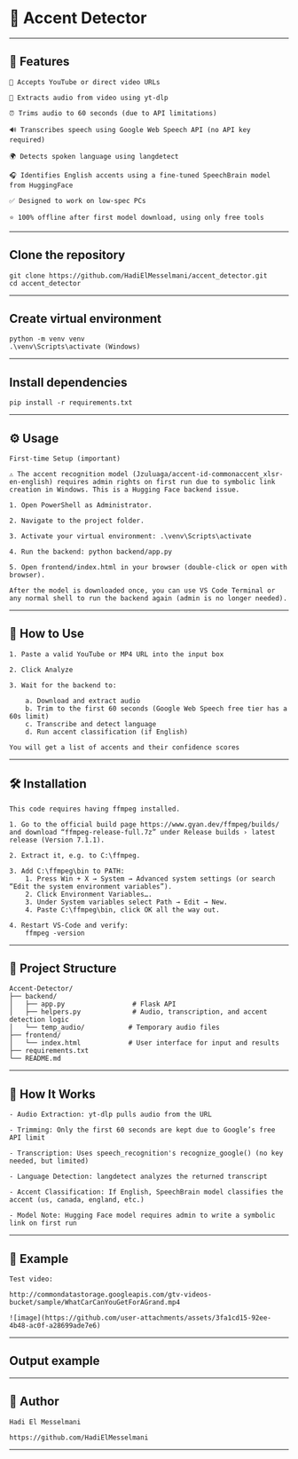 # 📘 Accent Detector
---
## 🚀 Features

    🎥 Accepts YouTube or direct video URLs

    🎵 Extracts audio from video using yt-dlp

    ⏰ Trims audio to 60 seconds (due to API limitations)

    🔊 Transcribes speech using Google Web Speech API (no API key required)

    🌍 Detects spoken language using langdetect

    🎧 Identifies English accents using a fine-tuned SpeechBrain model from HuggingFace

    ✅ Designed to work on low-spec PCs

    ⭐ 100% offline after first model download, using only free tools

---
## Clone the repository
    git clone https://github.com/HadiElMesselmani/accent_detector.git
    cd accent_detector

---

## Create virtual environment 
    python -m venv venv
    .\venv\Scripts\activate (Windows)

---

## Install dependencies
    pip install -r requirements.txt

---

## ⚙️ Usage
    First-time Setup (important)

    ⚠️ The accent recognition model (Jzuluaga/accent-id-commonaccent_xlsr-en-english) requires admin rights on first run due to symbolic link creation in Windows. This is a Hugging Face backend issue.

    1. Open PowerShell as Administrator.

    2. Navigate to the project folder.

    3. Activate your virtual environment: .\venv\Scripts\activate

    4. Run the backend: python backend/app.py

    5. Open frontend/index.html in your browser (double-click or open with browser).

    After the model is downloaded once, you can use VS Code Terminal or any normal shell to run the backend again (admin is no longer needed).

---

## 🤖 How to Use

    1. Paste a valid YouTube or MP4 URL into the input box

    2. Click Analyze

    3. Wait for the backend to:

        a. Download and extract audio
        b. Trim to the first 60 seconds (Google Web Speech free tier has a 60s limit)
        c. Transcribe and detect language
        d. Run accent classification (if English)

    You will get a list of accents and their confidence scores

---

## 🛠️ Installation
    This code requires having ffmpeg installed.

    1. Go to the official build page https://www.gyan.dev/ffmpeg/builds/ and download “ffmpeg-release-full.7z” under Release builds › latest release (Version 7.1.1).

    2. Extract it, e.g. to C:\ffmpeg.

    3. Add C:\ffmpeg\bin to PATH:
        1. Press Win + X → System → Advanced system settings (or search “Edit the system environment variables”).
        2. Click Environment Variables….
        3. Under System variables select Path → Edit → New.
        4. Paste C:\ffmpeg\bin, click OK all the way out.

    4. Restart VS-Code and verify: 
        ffmpeg -version

---

## 📂 Project Structure

    Accent-Detector/
    ├── backend/
    │   ├── app.py                 # Flask API
    │   ├── helpers.py             # Audio, transcription, and accent detection logic
    │   └── temp_audio/           # Temporary audio files
    ├── frontend/
    │   └── index.html            # User interface for input and results
    ├── requirements.txt
    └── README.md

---

## 🧠 How It Works

    - Audio Extraction: yt-dlp pulls audio from the URL

    - Trimming: Only the first 60 seconds are kept due to Google’s free API limit

    - Transcription: Uses speech_recognition's recognize_google() (no key needed, but limited)

    - Language Detection: langdetect analyzes the returned transcript

    - Accent Classification: If English, SpeechBrain model classifies the accent (us, canada, england, etc.)

    - Model Note: Hugging Face model requires admin to write a symbolic link on first run

---

## 🧪 Example

    Test video:

    http://commondatastorage.googleapis.com/gtv-videos-bucket/sample/WhatCarCanYouGetForAGrand.mp4
    
    ![image](https://github.com/user-attachments/assets/3fa1cd15-92ee-4b48-ac0f-a28699ade7e6)

---

## Output example 

---

## 👤 Author

    Hadi El Messelmani

    https://github.com/HadiElMesselmani

---

